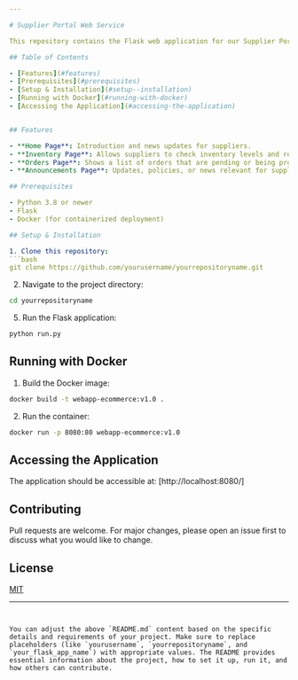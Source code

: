 ```yaml
---

# Supplier Portal Web Service

This repository contains the Flask web application for our Supplier Portal. It serves as an interface for our suppliers to manage inventory, view orders, and stay updated with announcements.

## Table of Contents

- [Features](#features)
- [Prerequisites](#prerequisites)
- [Setup & Installation](#setup--installation)
- [Running with Docker](#running-with-docker)
- [Accessing the Application](#accessing-the-application)


## Features

- **Home Page**: Introduction and news updates for suppliers.
- **Inventory Page**: Allows suppliers to check inventory levels and restocking needs.
- **Orders Page**: Shows a list of orders that are pending or being processed.
- **Announcements Page**: Updates, policies, or news relevant for suppliers.

## Prerequisites

- Python 3.8 or newer
- Flask
- Docker (for containerized deployment)

## Setup & Installation

1. Clone this repository:
```bash
git clone https://github.com/yourusername/yourrepositoryname.git
```

2. Navigate to the project directory:
```bash
cd yourrepositoryname
```

5. Run the Flask application:
```bash
python run.py
```

## Running with Docker

1. Build the Docker image:
```bash
docker build -t webapp-ecommerce:v1.0 .
```

2. Run the container:
```bash
docker run -p 8080:80 webapp-ecommerce:v1.0
```

## Accessing the Application

The application should be accessible at: [http://localhost:8080/]

## Contributing

Pull requests are welcome. For major changes, please open an issue first to discuss what you would like to change.

## License

[MIT](https://choosealicense.com/licenses/mit/)

---
```


You can adjust the above `README.md` content based on the specific details and requirements of your project. Make sure to replace placeholders (like `yourusername`, `yourrepositoryname`, and `your_flask_app_name`) with appropriate values. The README provides essential information about the project, how to set it up, run it, and how others can contribute.